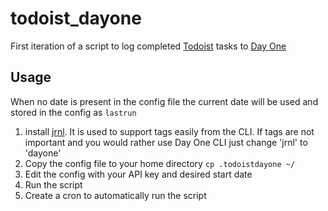 # todoist_dayone
First iteration of a script to log completed [Todoist](https://todoist.com/) tasks to [Day One](http://dayoneapp.com/)

## Usage
When no date is present in the config file the current date will be used and stored in the config as `lastrun`

1. install [jrnl](https://maebert.github.io/jrnl/). It is used to support tags easily from the CLI. If tags are not important and you would rather use Day One CLI just change 'jrnl' to 'dayone'
2. Copy the config file to your home directory `cp .todoistdayone ~/`
3. Edit the config with your API key and desired start date
4. Run the script
5. Create a cron to automatically run the script

